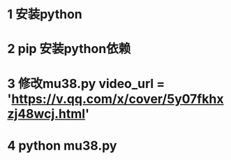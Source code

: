 # 1 安装python 
# 2 pip 安装python依赖
# 3 修改mu38.py video_url = 'https://v.qq.com/x/cover/5y07fkhxzj48wcj.html'
# 4 python mu38.py